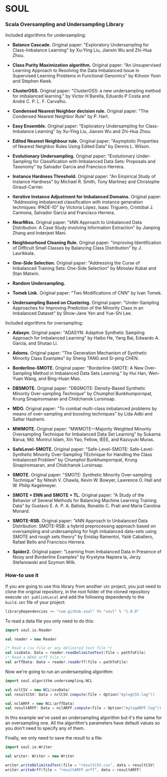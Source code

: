 # SOUL
### Scala Oversampling and Undersampling Library

Included algorithms for undersampling:

* **Balance Cascade.** Original paper: "Exploratory Undersampling for Class-Imbalance Learning" by Xu-Ying Liu, Jianxin Wu and Zhi-Hua Zhou.

* **Class Purity Maximization algorithm.** Original paper: "An Unsupervised Learning Approach to Resolving the Data Imbalanced Issue in Supervised Learning Problems in Functional Genomics" by Kihoon Yoon and Stephen Kwek.

* **ClusterOSS.** Original paper: "ClusterOSS: a new undersampling method for imbalanced learning." by Victor H Barella, Eduardo P Costa and André C. P. L. F. Carvalho.

* **Condensed Nearest Neighbor decision rule.** Original paper: "The Condensed Nearest Neighbor Rule" by P. Hart.

* **Easy Ensemble.** Original paper: "Exploratory Undersampling for Class-Imbalance Learning" by Xu-Ying Liu, Jianxin Wu and Zhi-Hua Zhou.

* **Edited Nearest Neighbour rule.** Original paper: "Asymptotic Properties of Nearest Neighbor Rules Using Edited Data" by Dennis L. Wilson.

* **Evolutionary Undersampling.** Original paper: "Evolutionary Under-Sampling for Classification with Imbalanced Data Sets: Proposals and Taxonomy" by Salvador Garcia and Francisco Herrera.

* **Instance Hardness Threshold.** Original paper: "An Empirical Study of Instance Hardness" by Michael R. Smith, Tony Martinez and Christophe Giraud-Carrier.

* **Iterative Instance Adjustment for Imbalanced Domains.** Original paper: "Addressing imbalanced classification with instance generation techniques: IPADE-ID" by Victoria López, Isaac Triguero, Cristóbal J. Carmona, Salvador García and Francisco Herrera.

* **NearMiss.** Original paper: "kNN Approach to Unbalanced Data Distribution: A Case Study involving Information Extraction" by Jianping Zhang and Inderjeet Mani.

* **Neighbourhood Cleaning Rule.** Original paper: "Improving Identification of Difficult Small Classes by Balancing Class Distribution" by J. Laurikkala.

* **One-Side Selection.** Original paper: "Addressing the Curse of Imbalanced Training Sets: One-Side Selection" by Miroslav Kubat and Stan Matwin.

* **Random Undersampling.**

* **Tomek Link.** Original paper: "Two Modifications of CNN" by Ivan Tomek.

* **Undersampling Based on Clustering.** Original paper: "Under-Sampling Approaches for Improving Prediction of the Minority Class in an Imbalanced Dataset" by Show-Jane Yen and Yue-Shi Lee.

Included algorithms for oversampling:

* **Adasyn.** Original paper: "ADASYN: Adaptive Synthetic Sampling Approach for Imbalanced Learning" by Haibo He, Yang Bai, Edwardo A. Garcia, and Shutao Li.

* **Adoms.** Original paper: "The Generation Mechanism of Synthetic Minority Class Examples" by Sheng TANG and Si-ping CHEN.

* **Borderline-SMOTE.** Original paper: "Borderline-SMOTE: A New Over-Sampling Method in Imbalanced Data Sets Learning." by Hui Han, Wen-Yuan Wang, and Bing-Huan Mao.

* **DBSMOTE.** Original paper: "DBSMOTE: Density-Based Synthetic Minority Over-sampling Technique" by Chumphol Bunkhumpornpat,  Krung Sinapiromsaran and Chidchanok Lursinsap.

* **MDO.** Original paper: "To combat multi-class imbalanced problems by means of over-sampling and boosting techniques" by Lida Adbi and Sattar Hashemi.

* **MWMOTE.** Original paper: "MWMOTE—Majority Weighted Minority Oversampling Technique for Imbalanced Data Set Learning" by Sukarna Barua, Md. Monirul Islam, Xin Yao, Fellow, IEEE, and Kazuyuki Muras.

* **SafeLevel-SMOTE.** Original paper: "Safe-Level-SMOTE: Safe-Level-Synthetic Minority Over-Sampling TEchnique for Handling the Class Imbalanced Problem" by Chumphol Bunkhumpornpat, Krung Sinapiromsaran, and Chidchanok Lursinsap.

* **SMOTE.** Original paper: "SMOTE: Synthetic Minority Over-sampling Technique" by Nitesh V. Chawla, Kevin W. Bowyer, Lawrence O. Hall and W. Philip Kegelmeyer.

* **SMOTE + ENN and SMOTE + TL.** Original paper: "A Study of the Behavior of Several Methods for Balancing Machine Learning Training Data" by Gustavo E. A. P. A. Batista, Ronaldo C. Prati and Maria Carolina Monard.

* **SMOTE-RSB.** Original paper: "kNN Approach to Unbalanced Data Distribution: SMOTE-RSB: a hybrid preprocessing approach based on oversampling and undersampling for high imbalanced data-sets using SMOTE and rough sets theory" by Enislay Ramentol, Yailé Caballero, Rafael Bello and Francisco Herrera.

* **Spider2.** Original paper: "Learning from Imbalanced Data in Presence of Noisy and Borderline Examples" by Krystyna Napiera la, Jerzy Stefanowski and Szymon Wilk.

### How-to use it

If you are going to use this library from another `sbt` project, you just need to clone the original repository, in the root folder of the cloned repository execute `sbt publishLocal` and add the following dependendy to the `build.sbt` file of your project:

```scala
libraryDependencies += "com.github.soul" %% "soul" % "1.0.0"
```

To read a data file you only need to do this:

```scala
import soul.io.Reader

val reader = new Reader

/* Read a csv file or any delimited text file */
val csvData: Data = reader.readDelimitedText(file = pathToFile)
/* Read a WEKA arff file */
val arffData: Data = reader.readArff(file = pathToFile)
```

Now we're going to run an undersampling algorithm:

```scala
import soul.algorithm.undersampling.NCL

val nclCSV = new NCL(csvData)
val resultCSV: Data = nclCSV.compute(file = Option("mylogCSV.log"))

val nclARFF = new NCL(arffData)
val resultARFF: Data = nclARFF.compute(file = Option("mylogARFF.log"))
```

In this example we've used an undersampling algorithm but it's the same for an oversampling one. All the algorithm's parameters have default values so you don't need to specify any of them.

Finally, we only need to save the result to a file: 

```scala
import soul.io.Writer

val writer: Writer = new Writer

writer.writeDelimitedText(file = "resultCSV.csv", data = resultCSV)
writer.writeArff(file = "resultARFF.arff", data = resultARFF)
```
